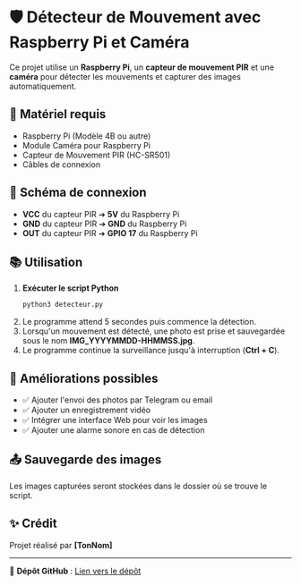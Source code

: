 # 🛡️ Détecteur de Mouvement avec Raspberry Pi et Caméra

Ce projet utilise un **Raspberry Pi**, un **capteur de mouvement PIR** et une **caméra** pour détecter les mouvements et capturer des images automatiquement.

## 🔧 Matériel requis
- Raspberry Pi (Modèle 4B ou autre)
- Module Caméra pour Raspberry Pi
- Capteur de Mouvement PIR (HC-SR501)
- Câbles de connexion

## 🔄 Schéma de connexion
- **VCC** du capteur PIR ➔ **5V** du Raspberry Pi
- **GND** du capteur PIR ➔ **GND** du Raspberry Pi
- **OUT** du capteur PIR ➔ **GPIO 17** du Raspberry Pi

## 📚 Utilisation
1. **Exécuter le script Python**
   ```bash
   python3 detecteur.py
   ```
2. Le programme attend 5 secondes puis commence la détection.
3. Lorsqu'un mouvement est détecté, une photo est prise et sauvegardée sous le nom **IMG_YYYYMMDD-HHMMSS.jpg**.
4. Le programme continue la surveillance jusqu'à interruption (**Ctrl + C**).

## 🔧 Améliorations possibles
- ✅ Ajouter l'envoi des photos par Telegram ou email
- ✅ Ajouter un enregistrement vidéo
- ✅ Intégrer une interface Web pour voir les images
- ✅ Ajouter une alarme sonore en cas de détection

## 📤 Sauvegarde des images
Les images capturées seront stockées dans le dossier où se trouve le script.

## ✨ Crédit
Projet réalisé par **[TonNom]**

---
📂 **Dépôt GitHub** : [Lien vers le dépôt](https://github.com/TonNomGitHub/detecteur_mouvement_rpi)

